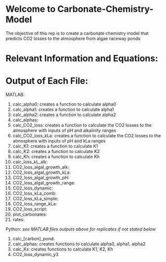 # Welcome to Carbonate-Chemistry-Model
The objective of this rep is to create a carbonate chemistry model that predicts CO2 losses to the atmosphere from algae raceway ponds

# Relevant Information and Equations:

# Output of Each File:
MATLAB:
1. calc_alpha0: creates a function to calculate alpha0  
2. calc_alpha1: creates a function to calculate alpha1
3. calc_alpha2: creates a function to calculate alpha2
4. calc_alphas: 
5. calc_CO2_loss: creates a function to calculate the CO2 losses to the atmosphere with inputs of pH and alkalinity ranges
6. calc_CO2_loss_kLa: creates a function to calculate the CO2 losses to the atmosphere with inputs of pH and kLa ranges
7. calc_K1: creates a function to calculate K1
8. calc_K2: creates a function to calculate K2
9. calc_Kh: creates a function to calculate Kh
10. calc_loss_kL_alk:
11. CO2_loss_algal_growth_alk:
12. CO2_loss_algal_growth_kLa:
13. CO2_loss_algal_growth_pH:
14. CO2_loss_algal_growth_range:
15. CO2_loss_dynamic:
16. CO2_loss_kLa_comb:
17. CO2_loss_kLa_simple:
18. CO2_loss_range_kLa:
19. CO2_loss_script:
20. plot_carbonates:
21. rates:

Python:
*see MATLAB files outputs above for replicates if not stated below*
1. calc_[carbon]_pond:
2. calc_alphas: creates functions to calculate alpha0, alpha1, alpha2
3. calc_Ks: creates functions to calculate K1, K2, Kh
4. CO2_loss_dynamic_y3



